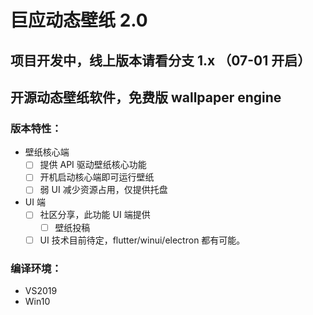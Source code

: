 # 巨应动态壁纸 2.0

## 项目开发中，线上版本请看分支 1.x （07-01 开启）

## 开源动态壁纸软件，免费版 wallpaper engine

### 版本特性：

- 壁纸核心端
  - [ ] 提供 API 驱动壁纸核心功能
  - [ ] 开机启动核心端即可运行壁纸
  - [ ] 弱 UI 减少资源占用，仅提供托盘
- UI 端
  - [ ] 社区分享，此功能 UI 端提供
    - [ ] 壁纸投稿
  - [ ] UI 技术目前待定，flutter/winui/electron 都有可能。

### 编译环境：

- VS2019
- Win10

